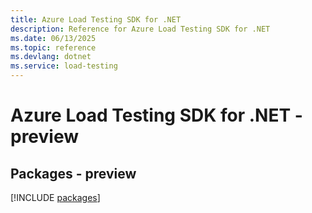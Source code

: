 ```yaml
---
title: Azure Load Testing SDK for .NET
description: Reference for Azure Load Testing SDK for .NET
ms.date: 06/13/2025
ms.topic: reference
ms.devlang: dotnet
ms.service: load-testing
---
```

# Azure Load Testing SDK for .NET - preview
## Packages - preview
[!INCLUDE [packages](load-testing-index.md)]